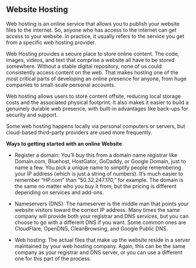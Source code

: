 ## **Website Hosting**

Web hosting is an online service that allows you to publish your website files to the internet. So, anyone who has access to the internet can get access to your website. In practice, it usually refers to the service you get from a specific web hosting provider.

Web Hosting provides a secure place to store online content. The code, images, videos, and text that comprise a website all have to be stored somewhere. Without a stable digital repository, none of us could consistently access content on the web. That makes hosting one of the most critical parts of developing an online presence for anyone, from huge companies to small-scale personal accounts.

Web hosting allows users to store content offsite, reducing local storage costs and the associated physical footprint. It also makes it easier to build a genuinely durable web presence, with built-in advantages like back-ups for security and support.


Some web hosting happens locally via personal computers or servers, but cloud-based third-party providers are used more frequently.

**Ways to getting started with an online Website**

- Register a domain: You’ll buy this from a domain name registrar like Domain.com, Bluehost, HostGator, GoDaddy, or Google Domain, just to name a few. You pick a unique name to simplify people remembering your IP address (which is just a string of numbers). It’s much easier to remember “HP.com” than “50.32.247.170,” for example. The domain is the same no matter who you buy it from, but the pricing is different depending on services and add-ons.


- Nameservers (DNS): The nameserver is the middle man that points your website visitors toward the correct IP address. Many times the same company will provide both your registrar and DNS services, but you can choose to go with a different DNS if you want. Some common ones are CloudFlare, OpenDNS, CleanBrowsing, and Google Public DNS.


- Web hosting: The actual files that make up the website reside in a server maintained by your web hosting company. Again, this can be the same company as your registrar and DNS server, or you can use a different one for this part of the process.